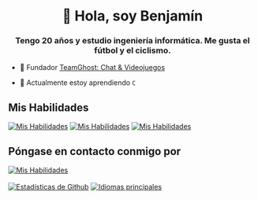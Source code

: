 <h1 align="center">👋 Hola, soy Benjamín</h1>
<h3 align="center">Tengo 20 años y estudio ingeniería informática. Me gusta el fútbol y el ciclismo.</h3>

- 👻 Fundador [TeamGhost: Chat & Videojuegos](https://discord.gg/3QtWPTu4f7)

- 🌱 Actualmente estoy aprendiendo `C`

## Mis Habilidades

[![Mis Habilidades](https://skillicons.dev/icons?i=js)](#)
[![Mis Habilidades](https://skillicons.dev/icons?i=py)](#)
[![Mis Habilidades](https://skillicons.dev/icons?i=C++)](#)

## Póngase en contacto conmigo por

[![Mis Habilidades](https://skillicons.dev/icons?i=gmail)](mailto:avalos.castillo.benjamin@gmail.com)
<br>
<br>
<a href="#">![Estadísticas de Github](https://github-readme-stats.vercel.app/api?username=benjzkk&theme=blueberry&count_private=true&hide_border=true&line_height=20)</a>
<a href="#">![Idiomas principales](https://github-readme-stats.vercel.app/api/top-langs/?username=benjzkk&layout=compact&theme=blueberry&count_private=true&hide_border=true)</a>
